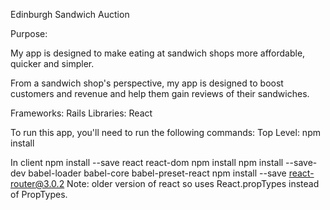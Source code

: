 Edinburgh Sandwich Auction

Purpose:

My app is designed to make eating at sandwich shops more affordable, quicker and simpler.

From a sandwich shop's perspective, my app is designed to boost customers and revenue and help them gain reviews of their sandwiches.

Frameworks: Rails
Libraries: React

To run this app, you'll need to run the following commands:
Top Level:
 npm install
 
In client
 npm install --save react react-dom
 npm install
 npm install --save-dev babel-loader babel-core babel-preset-react
 npm install --save react-router@3.0.2
  Note: older version of react so uses React.propTypes instead of PropTypes.
 
